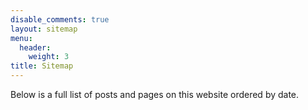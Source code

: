 ```yaml
---
disable_comments: true
layout: sitemap
menu:
  header:
    weight: 3
title: Sitemap
---
```


Below is a full list of posts and pages on this website ordered by date.
